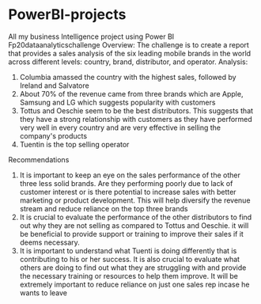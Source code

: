 # PowerBI-projects
All my business Intelligence project using Power BI
Fp20dataanalyticschallenge
Overview: The challenge is to create a report that provides a sales analysis of the six leading mobile brands in the world across different levels: country, brand, distributor, and operator.
Analysis:
1) Columbia amassed the country with the highest sales, followed by Ireland and Salvatore
2) About 70% of the revenue came from three brands which are Apple, Samsung and LG which suggests popularity with customers
3) Tottus and Oeschie seem to be the best distributors. This suggests that they have a strong relationship with customers as they have performed very well in every country and are very effective in selling the company's products
4) Tuentin is the top selling operator

Recommendations
1) It is important to keep an eye on the  sales performance of the other three less solid brands. Are they performing poorly due to lack of customer interest or is there potential to increase sales with better marketing  or product development. This will help diversify the revenue stream and reduce reliance on the top three brands
2) It is crucial to evaluate the performance of the other distributors to find out why they are not selling as compared to  Tottus and Oeschie. it will be beneficial to provide support or training to improve their sales if it deems necessary.
3) It is important to understand what Tuenti is doing differently that is contributing to his or her success. It is also crucial to evaluate what others are doing to find out what they are struggling with and provide the necessary training or resources to help them improve. It will be extremely important to reduce reliance on just one sales rep incase he wants to leave
